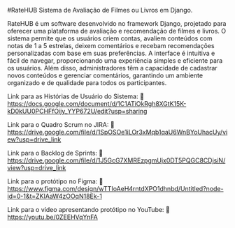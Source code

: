 #RateHUB
Sistema de Avaliação de Filmes ou Livros em Django.

RateHUB é um software desenvolvido no framework Django, projetado para oferecer uma plataforma de avaliação e recomendação de filmes e livros. O sistema permite que os usuários criem contas, avaliem conteúdos com notas de 1 a 5 estrelas, deixem comentários e recebam recomendações personalizadas com base em suas preferências. A interface é intuitiva e fácil de navegar, proporcionando uma experiência simples e eficiente para os usuários. Além disso, administradores têm a capacidade de cadastrar novos conteúdos e gerenciar comentários, garantindo um ambiente organizado e de qualidade para todos os participantes.

Link para as Histórias de Usuário do Sistema:
🔗  https://docs.google.com/document/d/1C1ATiOkRgh8XGtK15K-kD0kUU0PCHFfOijy_YYP672U/edit?usp=sharing

Link para o Quadro Scrum no JIRA: 
🔗  https://drive.google.com/file/d/1SpOSOe1iLOr3xMqb1qaU6WnBYoUhacUy/view?usp=drive_link

Link para o Backlog de Sprints:
🔗  https://drive.google.com/file/d/1J5GcG7XMREzpgmUjx0DT5PQGC8CDjsiN/view?usp=drive_link

Link para o protótipo no Figma:
🔗  https://www.figma.com/design/wTTIoAeH4rntdXPO1dhnbd/Untitled?node-id=0-1&t=ZKIAaW4zOOqN18Ek-1

Link para o vídeo apresentando protótipo no YouTube:
🔗  https://youtu.be/0ZEEHVqYnFA

